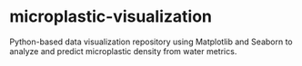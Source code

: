 # microplastic-visualization
Python-based data visualization repository using Matplotlib and Seaborn to analyze and predict microplastic density from water metrics.
